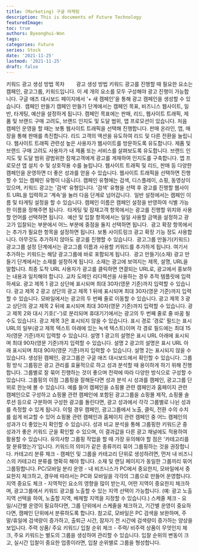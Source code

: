 ```yaml
---
title: (Marketing) 구글 마케팅
description: This is documents of Future Technology
featuredImage: 
toc: true
authors: Byeonghui-Won
tags:
categories: Future
series: Stock
date: '2021-11-25'
lastmod: '2021-11-25'
draft: false
---
```


키워드 광고 생성 방법
목차
​​
​​
​​
​​
​​
​​
​​
광고 생성 방법
키워드 광고를 진행할 때 필요한 요소는 캠페인, 광고그룹, 키워드입니다. 이 세 개의 요소를 모두 구성해야 광고 진행이 가능합니다.
구글 애즈 대시보드 페이지에서 '+ 새 캠페인'을 통해 광고 캠페인을 생성할 수 있습니다.
​
캠페인 만들기
캠페인 만들기 단계에서는 캠페인 목표, 비즈니스 웹사이트, 일반, 타게팅, 예산을 설정하게 됩니다. 
캠페인 목표에는 판매, 리드, 웹사이트 트래픽, 제품 및 브랜드 구매 고려도, 브랜드 인지도 및 도달 범위, 앱 프로모션이 있습니다. 처음 캠페인 운영을 할 때는 보통 웹사이트 트래픽을 선택해 진행합니다.
판매
온라인, 앱, 매장을 통해 판매를 촉진합니다.
리드
고객의 액션을 유도하여 리드 및 다른 전환을 늘립니다.
웹사이트 트래픽
관련성 높은 사용자가 웹사이트를 방문하도록 유도합니다.
제품 및 브랜드 구매 고려도
사용자가 내 제품 또는 서비스를 살펴보도록 유도합니다.
브랜드 인지도 및 도달 범위
광범위한 잠재고객에게 광고를 게재하여 인지도를 구축합니다.
앱 프로모션
앱 설치 수 및 상호작용 수를 늘립니다.
웹사이트 트래픽 및 리드, 판매 등 다양한 캠페인을 운영하면 더 좋은 성과를 얻을 수 있습니다.
​
웹사이트 트래픽을 선택하면 진행할 수 있는 캠페인 유형이 나옵니다. 캠페인 유형에는 검색, 디스플레이, 쇼핑, 동영상이 있으며, 키워드 광고는 '검색' 유형입니다. 
'검색' 유형을 선택 후 광고를 진행할 웹사이트 URL을 입력하고 '계속'을 눌러 다음 단계로 넘어갑니다.
​
일반 설정에서는 캠페인 이름 및 타게팅 설정을 할 수 있습니다. 캠페인 이름은 캠페인 설정을 반영하여 식별 가능한 이름을 정해주면 됩니다.
​
타게팅 및 잠재고객 항목에서는 광고를 진행할 위치와 사용할 언어를 선택하면 됩니다.
​
예산 및 입찰 항목에서는 일일 사용할 금액을 설정하고 광고가 입찰되는 부분에서 어느 부분에 중점을 둘지 선택하면 됩니다. 
​
광고 확장 항목에서는 추가가 필요한 항목을 설정하면 됩니다. 보통 사이트링크 광고 확장 기능 정도 사용합니다. 아무것도 추가하지 않아도 광고를 진행할 수 있습니다.
​
광고그룹 만들기(키워드)
광고그룹 설정 단계에서는 광고그룹 이름과 사용할 키워드를 추가하게 됩니다. 여기서 추가하는 키워드는 해당 광고그룹에 바로 포함되게 됩니다.
​
광고 만들기(소재)
광고 만들기 단계에서는 소재를 설정하게 됩니다. 소재는 광고에 보여지는 제목, 설명, URL을 말합니다.
최종 도착 URL
사용자가 광고를 클릭하면 연결되는 URL로, 광고에서 홍보하는 내용과 일치해야 합니다. 교차 도메인 리디렉션을 사용하는 경우 추적 템플릿에 입력하세요.
광고 제목 1
광고 상단에 표시되며 최대 30자(영문 기준)까지 입력할 수 있습니다.
광고 제목 2
광고 상단의 광고 제목 1 뒤에 표시되며 최대 30자(영문 기준)까지 입력할 수 있습니다. 모바일에서는 광고의 두 번째 줄로 이동할 수 있습니다.
광고 제목 3
광고 상단의 광고 제목 2 뒤에 표시되며 최대 30자(영문 기준)까지 입력할 수 있습니다. 광고 제목 2와 대시 기호('-')로 분리되며 휴대기기에서는 광고의 두 번째 줄로 줄 바꿈 될 수도 있습니다. 광고 제목 3은 표시되지 않을 수 있습니다.
표시 경로
'경로' 필드는 표시 URL의 일부(광고 제목 텍스트 아래에 있는 녹색 텍스트)이며 각 경로 필드에는 최대 15자(영문 기준)까지 입력할 수 있습니다.
설명 1
광고의 설명은 표시 URL 아래에 표시되며 최대 90자(영문 기준)까지 입력할 수 있습니다.
설명 2
광고의 설명은 표시 URL 아래 표시되며 최대 90자(영문 기준)까지 입력할 수 있습니다. 설명 2는 표시되지 않을 수 있습니다.
​
생성된 캠페인, 광고그룹은 구글 애즈 대시보드에서 확인할 수 있습니다.
​
그룹핑 방식
그룹핑은 광고 관리를 효율적으로 하고 성과 분석할 때 용이하게 하기 위해 진행합니다. 그룹별로 잘 묶어 진행하는 것이 좋으며 전략에 따라 다양한 방식으로 구성할 수 있습니다.
그룹핑의 이점
그룹핑을 잘해둔다면 성과 분석 시 성과를 캠페인, 광고그룹 단위로 한눈에 볼 수 있습니다.
예를 들어 캠페인을 쇼핑몰 관련 캠페인과 홈페이지 관련 캠페인으로 구성하고 쇼핑몰 관련 캠페인에 포함된 광고그룹을 쇼핑몰 제작, 쇼핑몰 솔루션 등으로 구분하여 구성한 광고를 돌린다면, 광고 성과에서 각각 그룹별로 나뉜 성과를 측정할 수 있게 됩니다. 
이럴 경우 캠페인, 광고그룹에서 노출, 클릭, 전환 수의 수치를 쉽게 비교할 수 있어 쇼핑몰 관련 캠페인과 홈페이지 관련 캠페인 중 어느 캠페인의 성과가 더 좋았는지 확인할 수 있습니다. 
성과 비교 분석을 통해 그룹핑한 키워드군 중 성과가 좋은 키워드 군을 확인할 수 있으며, 이 결과값을 다른 광고 채널에도 적용하여 활용할 수 있습니다.
유의사항
그룹핑 작업을 할 때 가장 유의해야 할 점은 '카테고리를 잘 분류했는가'입니다. 키워드의 의미가 같은 종류끼리 묶어 그룹핑하는 것을 권장합니다.
카테고리 분류 체크 - 캠페인 및 그룹을 카테고리 단위로 생성하려면, 먼저 내 비즈니스의 카테고리 분류를 명확히 해야 합니다. 소재 및 랜딩 페이지가 동일한 그룹끼리 묶어 그룹핑합니다.
PC/모바일 분리 운영 - 내 비즈니스가 PC에서 중요한지, 모바일에서 중요한지 체크하고, 경우에 따라서는 PC와 모바일을 각각의 그룹으로 만들어 운영합니다.
지역 중요도 체크 - 지역적인 요소의 영향을 많이 받는지, 어떤 지역이 중요한지 체크하며, 광고그룹에서 키워드 광고를 노출할 수 있는 지역 선택이 가능합니다. (예: 광고 노출 지역 선택을 하여, 노출할 지역, 배제할 지역을 지정할 수 있습니다.)
스케줄 체크 - 요일/시간별 운영이 필요하다면, 그룹 단위에서 스케줄을 체크하고, 기간별 운영이 중요하다면, 캠페인 단위에서 분류하도록 합니다. 참고로, 모바일은 PC 검색을 보완하며, 주말/휴일에 검색량이 증가하고, 출퇴근 시간, 잠자기 전 시간에 검색량이 증가하는 양상을 보입니다.
주력 상품/ 주요 키워드/ 입찰 순위 체크 - 주력/ 비주력 상품이 무엇인지 체크, 주요 키워드는 별도의 그룹을 생성하여 관리할 수 있습니다. 입찰 순위의 변동이 크고, 실시간 입찰이 중요한 업종이라면, 입찰 순위별로 그룹을 형성합니다. 
​
​

